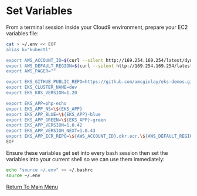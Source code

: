 # Set Variables

From a terminal session inside your Cloud9 environment, prepare your EC2 variables file:
```bash
cat > ~/.env << EOF
alias k="kubectl"                                                           # a common shortcut for the CLI

export AWS_ACCOUNT_ID=$(curl --silent http://169.254.169.254/latest/dynamic/instance-identity/document|grep accountId|awk -F\" '{print $4}')
export AWS_DEFAULT_REGION=$(curl --silent http://169.254.169.254/latest/meta-data/placement/region)
export AWS_PAGER=""

export EKS_GITHUB_PUBLIC_REPO=https://github.com/amcginlay/eks-demos.git    # if you fork this repo, change this!
export EKS_CLUSTER_NAME=dev
export EKS_K8S_VERSION=1.20

export EKS_APP=php-echo
export EKS_APP_NS=\${EKS_APP}
export EKS_APP_BLUE=\${EKS_APP}-blue
export EKS_APP_GREEN=\${EKS_APP}-green
export EKS_APP_VERSION=1.0.42
export EKS_APP_VERSION_NEXT=1.0.43
export EKS_APP_ECR_REPO=\${AWS_ACCOUNT_ID}.dkr.ecr.\${AWS_DEFAULT_REGION}.amazonaws.com/\${EKS_APP}
EOF
```

Ensure these variables get set into every bash session then set the variables into your current shell so we can use them immediately:
```bash
echo "source ~/.env" >> ~/.bashrc
source ~/.env
```

[Return To Main Menu](/README.md)
